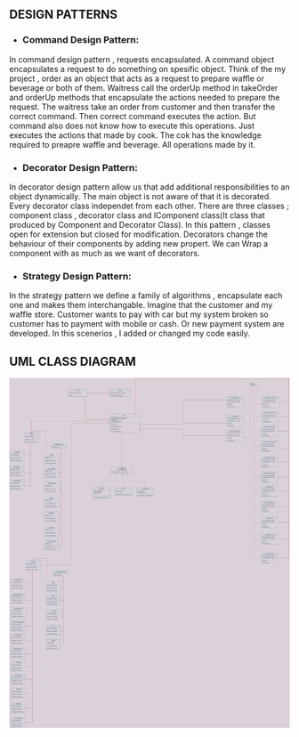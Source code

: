 
## DESIGN PATTERNS
  - ### Command Design Pattern:
  In command design pattern , requests encapsulated. A command object encapsulates
  a request to do something on spesific object. Think of the my project , order as an
  object that acts as a request to prepare waffle or beverage or both of them. Waitress
  call the orderUp method in takeOrder and orderUp methods that encapsulate the
  actions needed to prepare the request. The waitress take an order from customer
  and then transfer the correct command. Then correct command executes the action.
  But command also does not know how to execute this operations. Just executes the
  actions that made by cook. The cok has the knowledge required to preapre waffle
  and beverage. All operations made by it.
  - ### Decorator Design Pattern:
  In decorator design pattern allow us that add additional responsibilities to an object
  dynamically. The main object is not aware of that it is decorated. Every decorator
  class independet from each other. There are three classes ; component class ,
  decorator class and IComponent class(It class that produced by Component and
  Decorator Class). In this pattern , classes open for extension but closed for
  modification. Decorators change the behaviour of their components by adding new
  propert. We can Wrap a component with as much as we want of decorators.
  - ### Strategy Design Pattern:
  In the strategy pattern we define a family of algorithms , encapsulate each one and
  makes them interchangable. Imagine that the customer and my waffle store.
  Customer wants to pay with car but my system broken so customer has to payment
  with mobile or cash. Or new payment system are developed. In this scenerios , I
  added or changed my code easily.

## UML CLASS DIAGRAM
<img src="https://github.com/AycanKaya/DesignPatterns/blob/3318f5768eaaa476154db5d2178256d8f58e3bd5/UML%20CLASS%20DIAGRAM.jpg" width="auto">
